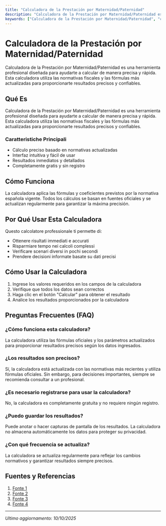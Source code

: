 ```yaml
---
title: "Calculadora de la Prestación por Maternidad/Paternidad"
description: "Calculadora de la Prestación por Maternidad/Paternidad es una herramienta profesional diseñada para ayudarte a calcular de manera precisa y rápida. Esta calculadora utiliza las normativas fiscales y las fórmulas más actualizadas para proporcionarte resultados precisos y confiables."
keywords: ["Calculadora de la Prestación por Maternidad/Paternidad", "calcolatore", "calcolo online"]
---
```


# Calculadora de la Prestación por Maternidad/Paternidad

Calculadora de la Prestación por Maternidad/Paternidad es una herramienta profesional diseñada para ayudarte a calcular de manera precisa y rápida. Esta calculadora utiliza las normativas fiscales y las fórmulas más actualizadas para proporcionarte resultados precisos y confiables.

## Qué Es

Calculadora de la Prestación por Maternidad/Paternidad es una herramienta profesional diseñada para ayudarte a calcular de manera precisa y rápida. Esta calculadora utiliza las normativas fiscales y las fórmulas más actualizadas para proporcionarte resultados precisos y confiables.

### Caratteristiche Principali

- Cálculo preciso basado en normativas actualizadas
- Interfaz intuitiva y fácil de usar
- Resultados inmediatos y detallados
- Completamente gratis y sin registro

## Cómo Funciona

La calculadora aplica las fórmulas y coeficientes previstos por la normativa española vigente. Todos los cálculos se basan en fuentes oficiales y se actualizan regularmente para garantizar la máxima precisión.

## Por Qué Usar Esta Calculadora

Questo calcolatore professionale ti permette di:

- Ottenere risultati immediati e accurati
- Risparmiare tempo nei calcoli complessi
- Verificare scenari diversi in pochi secondi
- Prendere decisioni informate basate su dati precisi

## Cómo Usar la Calculadora

1. Ingrese los valores requeridos en los campos de la calculadora
2. Verifique que todos los datos sean correctos
3. Haga clic en el botón "Calcular" para obtener el resultado
4. Analice los resultados proporcionados por la calculadora

## Preguntas Frecuentes (FAQ)

### ¿Cómo funciona esta calculadora?

La calculadora utiliza las fórmulas oficiales y los parámetros actualizados para proporcionar resultados precisos según los datos ingresados.

### ¿Los resultados son precisos?

Sí, la calculadora está actualizada con las normativas más recientes y utiliza fórmulas oficiales. Sin embargo, para decisiones importantes, siempre se recomienda consultar a un profesional.

### ¿Es necesario registrarse para usar la calculadora?

No, la calculadora es completamente gratuita y no requiere ningún registro.

### ¿Puedo guardar los resultados?

Puede anotar o hacer capturas de pantalla de los resultados. La calculadora no almacena automáticamente los datos para proteger su privacidad.

### ¿Con qué frecuencia se actualiza?

La calculadora se actualiza regularmente para reflejar los cambios normativos y garantizar resultados siempre precisos.

## Fuentes y Referencias

1. [Fonte 1](https://bbtramit.com/es/herramientas.html?srsltid=AfmBOorqeUDy3Y6WHANd9p7IeqTFka8h-uIRaZqBS4UFdRRUCsCWGd7j)
2. [Fonte 2](https://compromisolegal.es/complemento-paternidad/)
3. [Fonte 3](https://www.seg-social.es/wps/portal/wss/internet/Trabajadores/PrestacionesPensionesTrabajadores/6b96a085-4dc0-47af-b2cb-97e00716791e)
4. [Fonte 4](https://automa-time.com/calculadora-paternidad-maternidad/)

---

*Ultimo aggiornamento: 10/10/2025*
